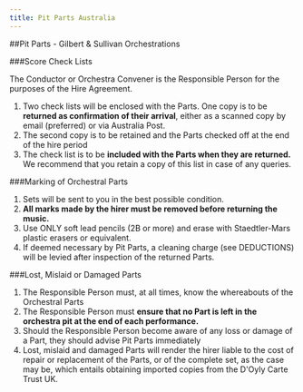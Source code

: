 ```yaml
---
title: Pit Parts Australia
---
```


##Pit Parts - Gilbert & Sullivan Orchestrations

###Score Check Lists

The Conductor or Orchestra Convener is the Responsible Person for the purposes of the Hire Agreement.

1. Two check lists will be enclosed with the Parts. One copy is to be **returned as confirmation of their arrival**, either as a scanned copy by email (preferred) or via Australia Post. 
2. The second copy is to be retained and the Parts checked off at the end of the hire period
3. The check list is to be **included with the Parts when they are returned.** We recommend that you retain a copy of this list in case of any queries.

###Marking of Orchestral Parts

1. Sets will be sent to you in the best possible condition.
2. **__All marks made by the hirer must be removed before returning the music.__**
3. Use ONLY soft lead pencils (2B or more) and erase with Staedtler-Mars plastic erasers or equivalent.
4. If deemed necessary by Pit Parts, a cleaning charge (see DEDUCTIONS) will be levied after inspection of the returned Parts.

###Lost, Mislaid or Damaged Parts

1. The Responsible Person must, at all times, know the whereabouts of the Orchestral Parts
2. The Responsible Person must **ensure that no Part is left in the orchestra pit at the end of each performance.**
3. Should the Responsible Person become aware of any loss or damage of a Part, they should advise Pit Parts immediately
4. Lost, mislaid and damaged Parts will render the hirer liable to the cost of repair or replacement of the Parts, or of the complete set, as the case may be, which entails obtaining imported copies from the D'Oyly Carte Trust UK.
